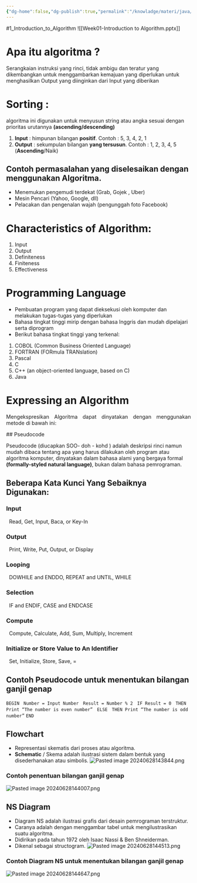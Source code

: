 ```yaml
---
{"dg-home":false,"dg-publish":true,"permalink":"/knowladge/materi/java/1-introduction-to-algorithm/","dgPassFrontmatter":true,"noteIcon":"","created":"2024-06-15T12:30:08.091+07:00","updated":"2024-06-30T13:13:52.041+07:00"}
---
```


#1_Introduction_to_Algorithm
![[Week01-Introduction to Algorithm.pptx]]

# **Apa itu algoritma ?**

Serangkaian instruksi yang rinci, tidak ambigu dan teratur yang dikembangkan untuk menggambarkan kemajuan yang diperlukan untuk menghasilkan Output yang diinginkan dari Input yang diberikan

# **Sorting :**
algoritma ini digunakan untuk menyusun string atau angka sesuai dengan prioritas urutannya **(ascending/descending)**
1. **Input** : himpunan bilangan **positif**. Contoh : 5, 3, 4, 2, 1
2. **Output** : sekumpulan bilangan **yang tersusun**. Contoh : 1, 2, 3, 4, 5 (**Ascending**/Naik)

## **Contoh permasalahan yang diselesaikan dengan menggunakan Algoritma**.
- Menemukan pengemudi terdekat (Grab, Gojek , Uber)
- Mesin Pencari (Yahoo, Google, dll)
- Pelacakan dan pengenalan wajah (pengunggah foto Facebook)
# Characteristics of Algorithm: 
1. Input
2. Output
3. Definiteness
4. Finiteness
5. Effectiveness
# Programming Language
- Pembuatan program yang dapat dieksekusi oleh komputer dan melakukan tugas-tugas yang diperlukan
- Bahasa tingkat tinggi mirip dengan bahasa Inggris dan mudah dipelajari serta diprogram
- Berikut bahasa tingkat tinggi yang terkenal:
1. COBOL (Common Business Oriented Language)
2. FORTRAN (FORmula TRANslation)
3. Pascal
4. C
5. C++ (an object-oriented language, based on C)
6. Java
# Expressing an Algorithm
<p align="justify">Mengekspresikan Algoritma dapat dinyatakan dengan menggunakan metode di bawah ini:</p>
## Pseudocode

Pseudocode (diucapkan SOO- doh - kohd ) adalah deskripsi rinci namun mudah dibaca tentang apa yang harus dilakukan oleh program atau algoritma komputer, dinyatakan dalam bahasa alami yang bergaya formal **(formally-styled natural language)**, bukan dalam bahasa pemrograman.

## Beberapa Kata Kunci Yang Sebaiknya Digunakan:
### Input
  Read, Get, Input, Baca, or Key-In
### Output
  Print, Write, Put, Output, or Display
### Looping
  DOWHILE and ENDDO, REPEAT and UNTIL, WHILE
### Selection
  IF and ENDIF, CASE and ENDCASE
### Compute
  Compute, Calculate, Add, Sum, Multiply, Increment
### Initialize or Store Value to An Identifier
  Set, Initialize, Store, Save, =
## Contoh Pseudocode untuk menentukan bilangan ganjil genap
`BEGIN`
  `Number = Input Number`
  `Result = Number % 2`
  `IF Result = 0`
  `THEN Print “The number is even number”`
  `ELSE`
  `THEN Print “The number is odd number”`
`END`

## Flowchart
- Representasi skematis dari proses atau algoritma.
- **Schematic** / Skema adalah ilustrasi sistem dalam bentuk yang disederhanakan atau simbolis.
![Pasted image 20240628143844.png](/img/user/Pasted%20image%2020240628143844.png)
### Contoh penentuan bilangan ganjil genap
![Pasted image 20240628144007.png](/img/user/Pasted%20image%2020240628144007.png)
## NS Diagram
- Diagram NS adalah ilustrasi grafis dari desain pemrograman terstruktur.
- Caranya adalah dengan menggambar tabel untuk mengilustrasikan suatu algoritma.
- Didirikan pada tahun 1972 oleh Isaac Nassi & Ben Shneiderman.
- Dikenal sebagai structogram.
![Pasted image 20240628144513.png](/img/user/Pasted%20image%2020240628144513.png)
### Contoh Diagram NS untuk menentukan bilangan ganjil genap
![Pasted image 20240628144647.png](/img/user/Pasted%20image%2020240628144647.png)

